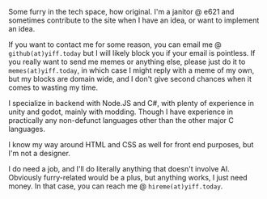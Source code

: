 Some furry in the tech space, how original. I'm a janitor @ e621 and sometimes contribute to the site when I have an idea, or want to implement an idea.

If you want to contact me for some reason, you can email me @ `github(at)yiff.today` but I will likely block you if your email is pointless. If you really want to send me memes or anything else, please just do it to `memes(at)yiff.today`, in which case I might reply with a meme of my own, but my blocks are domain wide, and I don't give second chances when it comes to wasting my time.

I specialize in backend with Node.JS and C#, with plenty of experience in unity and godot, mainly with modding. Though I have experience in practically any non-defunct languages other than the other major C languages.

I know my way around HTML and CSS as well for front end purposes, but I'm not a designer.

I do need a job, and I'll do literally anything that doesn't involve AI. Obviously furry-related would be a plus, but anything works, I just need money. In that case, you can reach me @ `hireme(at)yiff.today`.
